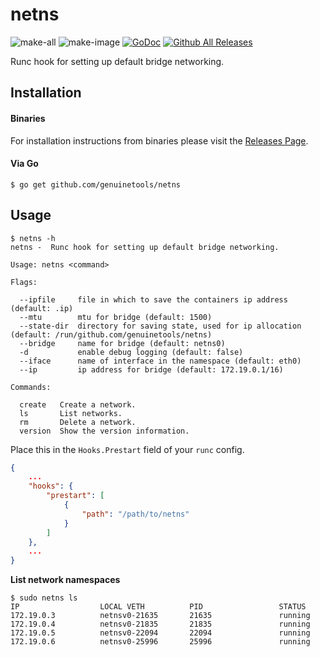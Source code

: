# netns

![make-all](https://github.com/genuinetools/netns/workflows/make%20all/badge.svg)
![make-image](https://github.com/genuinetools/netns/workflows/make%20image/badge.svg)
[![GoDoc](https://img.shields.io/badge/godoc-reference-5272B4.svg?style=for-the-badge)](https://godoc.org/github.com/genuinetools/netns)
[![Github All Releases](https://img.shields.io/github/downloads/genuinetools/netns/total.svg?style=for-the-badge)](https://github.com/genuinetools/netns/releases)

Runc hook for setting up default bridge networking.

<!-- START doctoc -->
<!-- END doctoc -->

## Installation

#### Binaries

For installation instructions from binaries please visit the [Releases Page](https://github.com/genuinetools/netns/releases).

#### Via Go

```console
$ go get github.com/genuinetools/netns
```

## Usage

```console
$ netns -h
netns -  Runc hook for setting up default bridge networking.

Usage: netns <command>

Flags:

  --ipfile     file in which to save the containers ip address (default: .ip)
  --mtu        mtu for bridge (default: 1500)
  --state-dir  directory for saving state, used for ip allocation (default: /run/github.com/genuinetools/netns)
  --bridge     name for bridge (default: netns0)
  -d           enable debug logging (default: false)
  --iface      name of interface in the namespace (default: eth0)
  --ip         ip address for bridge (default: 172.19.0.1/16)

Commands:

  create   Create a network.
  ls       List networks.
  rm       Delete a network.
  version  Show the version information.
```

Place this in the `Hooks.Prestart` field of your `runc` config.

```json
{
    ...
    "hooks": {
        "prestart": [
            {
                "path": "/path/to/netns"
            }
        ]
    },
    ...
}
```

**List network namespaces**

```console
$ sudo netns ls
IP                  LOCAL VETH          PID                 STATUS
172.19.0.3          netnsv0-21635       21635               running
172.19.0.4          netnsv0-21835       21835               running
172.19.0.5          netnsv0-22094       22094               running
172.19.0.6          netnsv0-25996       25996               running
```
